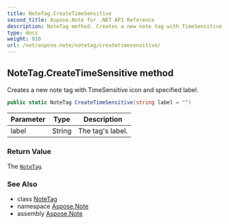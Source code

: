 ```yaml
---
title: NoteTag.CreateTimeSensitive
second_title: Aspose.Note for .NET API Reference
description: NoteTag method. Creates a new note tag with TimeSensitive icon and specified label
type: docs
weight: 910
url: /net/aspose.note/notetag/createtimesensitive/
---
```

## NoteTag.CreateTimeSensitive method

Creates a new note tag with TimeSensitive icon and specified label.

```csharp
public static NoteTag CreateTimeSensitive(string label = "")
```

| Parameter | Type | Description |
| --- | --- | --- |
| label | String | The tag's label. |

### Return Value

The [`NoteTag`](../).

### See Also

* class [NoteTag](../)
* namespace [Aspose.Note](../../notetag/)
* assembly [Aspose.Note](../../../)


